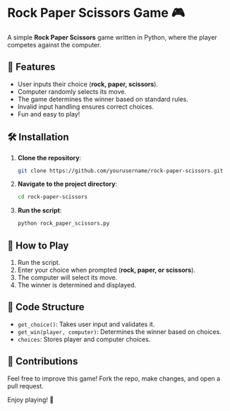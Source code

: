 # Rock Paper Scissors Game 🎮

A simple **Rock Paper Scissors** game written in Python, where the player competes against the computer.

## 🚀 Features
- User inputs their choice (**rock, paper, scissors**).
- Computer randomly selects its move.
- The game determines the winner based on standard rules.
- Invalid input handling ensures correct choices.
- Fun and easy to play!

## 🛠️ Installation
1. **Clone the repository**:
   ```sh
   git clone https://github.com/yourusername/rock-paper-scissors.git
   ```
2. **Navigate to the project directory**:
   ```sh
   cd rock-paper-scissors
   ```
3. **Run the script**:
   ```sh
   python rock_paper_scissors.py
   ```

## 🎯 How to Play
1. Run the script.
2. Enter your choice when prompted (**rock, paper, or scissors**).
3. The computer will select its move.
4. The winner is determined and displayed.

## 📝 Code Structure
- `get_choice()`: Takes user input and validates it.
- `get_win(player, computer)`: Determines the winner based on choices.
- `choices`: Stores player and computer choices.


## 🤝 Contributions
Feel free to improve this game! Fork the repo, make changes, and open a pull request.


Enjoy playing! 🚀
